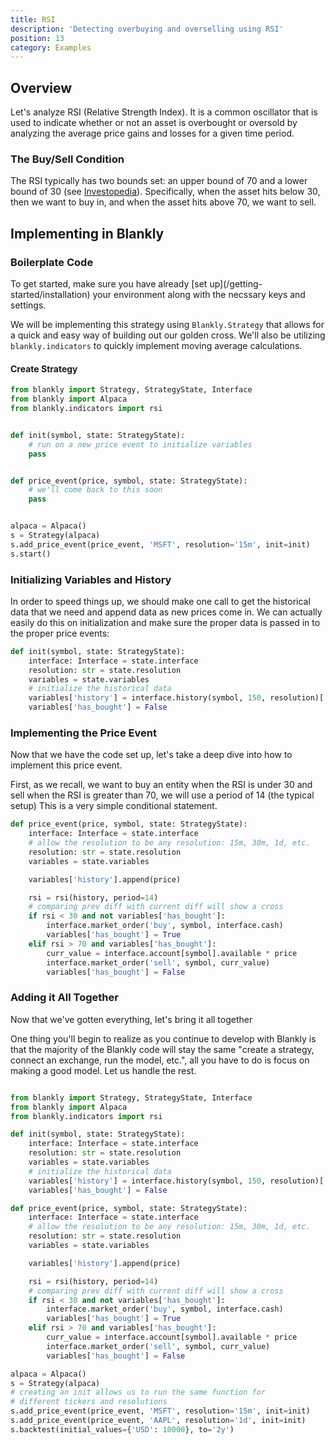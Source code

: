```yaml
---
title: RSI
description: 'Detecting overbuying and overselling using RSI'
position: 13
category: Examples
---
```


## Overview

Let's analyze RSI (Relative Strength Index). It is a common oscillator that is used to indicate whether or not an asset is overbought or oversold by analyzing the average price gains and losses for a given time period. 

### The Buy/Sell Condition

The RSI typically has two bounds set: an upper bound of 70 and a lower bound of 30 (see [Investopedia](https://www.investopedia.com/terms/r/rsi.asp)). Specifically, when the asset hits below 30, then we want to buy in, and when the asset hits above 70, we want to sell. 

## Implementing in Blankly

### Boilerplate Code

<alert>
To get started, make sure you have already [set up](/getting-started/installation) your environment along with the necssary keys and settings. 
</alert>

We will be implementing this strategy using `Blankly.Strategy` that allows for a quick and easy way of building out our golden cross. We'll also be utilizing `blankly.indicators` to quickly implement moving average calculations. 

#### Create Strategy

```python
from blankly import Strategy, StrategyState, Interface
from blankly import Alpaca
from blankly.indicators import rsi


def init(symbol, state: StrategyState):
    # run on a new price event to initialize variables
    pass


def price_event(price, symbol, state: StrategyState):
    # we'll come back to this soon
    pass


alpaca = Alpaca()
s = Strategy(alpaca)
s.add_price_event(price_event, 'MSFT', resolution='15m', init=init)
s.start()
```

### Initializing Variables and History

In order to speed things up, we should make one call to get the historical data that we need and append data as new prices come in. 
We can actually easily do this on initialization and make sure the proper data is passed in to the proper price events:

```python
def init(symbol, state: StrategyState):
    interface: Interface = state.interface
    resolution: str = state.resolution
    variables = state.variables
    # initialize the historical data
    variables['history'] = interface.history(symbol, 150, resolution)['close']
    variables['has_bought'] = False
```

### Implementing the Price Event

Now that we have the code set up, let's take a deep dive into how to implement this price event.

First, as we recall, we want to buy an entity when the RSI is under 30 and sell when the RSI is greater than 70, we will use a period of 14 (the typical setup)
This is a very simple conditional statement. 

```python
def price_event(price, symbol, state: StrategyState):
    interface: Interface = state.interface
    # allow the resolution to be any resolution: 15m, 30m, 1d, etc.
    resolution: str = state.resolution
    variables = state.variables

    variables['history'].append(price)

    rsi = rsi(history, period=14)
    # comparing prev diff with current diff will show a cross
    if rsi < 30 and not variables['has_bought']:
        interface.market_order('buy', symbol, interface.cash)
        variables['has_bought'] = True
    elif rsi > 70 and variables['has_bought']:
        curr_value = interface.account[symbol].available * price
        interface.market_order('sell', symbol, curr_value)
        variables['has_bought'] = False
```

### Adding it All Together

Now that we've gotten everything, let's bring it all together

<alert type="success">
One thing you'll begin to realize as you continue to develop with Blankly is that the majority of the Blankly code will stay the same "create a strategy, connect an exchange, run the model, etc.", all you have to do is focus on making a good model. Let us handle the rest.
</alert>

```python

from blankly import Strategy, StrategyState, Interface
from blankly import Alpaca
from blankly.indicators import rsi

def init(symbol, state: StrategyState):
    interface: Interface = state.interface
    resolution: str = state.resolution
    variables = state.variables
    # initialize the historical data
    variables['history'] = interface.history(symbol, 150, resolution)['close']
    variables['has_bought'] = False

def price_event(price, symbol, state: StrategyState):
    interface: Interface = state.interface
    # allow the resolution to be any resolution: 15m, 30m, 1d, etc.
    resolution: str = state.resolution
    variables = state.variables

    variables['history'].append(price)

    rsi = rsi(history, period=14)
    # comparing prev diff with current diff will show a cross
    if rsi < 30 and not variables['has_bought']:
        interface.market_order('buy', symbol, interface.cash)
        variables['has_bought'] = True
    elif rsi > 70 and variables['has_bought']:
        curr_value = interface.account[symbol].available * price
        interface.market_order('sell', symbol, curr_value)
        variables['has_bought'] = False

alpaca = Alpaca()
s = Strategy(alpaca)
# creating an init allows us to run the same function for 
# different tickers and resolutions
s.add_price_event(price_event, 'MSFT', resolution='15m', init=init)
s.add_price_event(price_event, 'AAPL', resolution='1d', init=init)
s.backtest(initial_values={'USD': 10000}, to='2y')
```